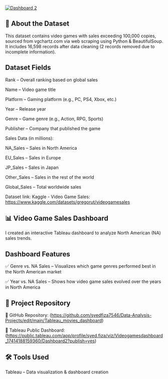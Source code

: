 <div class='tableauPlaceholder' id='viz1741418837860' style='position: relative'><noscript><a href='#'><img alt='Dashboard 2 ' src='https:&#47;&#47;public.tableau.com&#47;static&#47;images&#47;Vi&#47;Videogamesdashboard_17414188159360&#47;Dashboard2&#47;1_rss.png' style='border: none' /></a></noscript><object class='tableauViz'  style='display:none;'><param name='host_url' value='https%3A%2F%2Fpublic.tableau.com%2F' /> <param name='embed_code_version' value='3' /> <param name='site_root' value='' /><param name='name' value='Videogamesdashboard_17414188159360&#47;Dashboard2' /><param name='tabs' value='no' /><param name='toolbar' value='yes' /><param name='static_image' value='https:&#47;&#47;public.tableau.com&#47;static&#47;images&#47;Vi&#47;Videogamesdashboard_17414188159360&#47;Dashboard2&#47;1.png' /> <param name='animate_transition' value='yes' /><param name='display_static_image' value='yes' /><param name='display_spinner' value='yes' /><param name='display_overlay' value='yes' /><param name='display_count' value='yes' /><param name='language' value='en-US' /><param name='filter' value='publish=yes' /></object></div>                


## 📌 About the Dataset
This dataset contains video games with sales exceeding 100,000 copies, sourced from vgchartz.com via web scraping using Python & BeautifulSoup. It includes 16,598 records after data cleaning (2 records removed due to incomplete information).

## Dataset Fields
Rank – Overall ranking based on global sales

Name – Video game title

Platform – Gaming platform (e.g., PC, PS4, Xbox, etc.)

Year – Release year

Genre – Game genre (e.g., Action, RPG, Sports)

Publisher – Company that published the game

Sales Data (in millions):

NA_Sales – Sales in North America

EU_Sales – Sales in Europe

JP_Sales – Sales in Japan

Other_Sales – Sales in the rest of the world

Global_Sales – Total worldwide sales

Dataset link: Kaggle - Video Game Sales: https://www.kaggle.com/datasets/gregorut/videogamesales

## 📊 Video Game Sales Dashboard
I created an interactive Tableau dashboard to analyze North American (NA) sales trends.

## Dashboard Features

✅ Genre vs. NA Sales – Visualizes which game genres performed best in the North American market

✅ Year vs. NA Sales – Shows how video game sales evolved over the years in North America

## 🚀 Project Repository

🔗 GitHub Repository: (https://github.com/syedfiza7546/Data-Analysis-Projects/edit/main/Tableau_movies_dashboard)

🔗 Tableau Public Dashboard: (https://public.tableau.com/app/profile/syed.fiza/viz/Videogamesdashboard_17414188159360/Dashboard2?publish=yes)

## 🛠️ Tools Used

Tableau – Data visualization & dashboard creation

